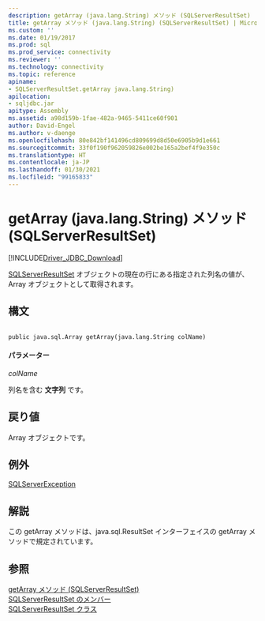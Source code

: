 ```yaml
---
description: getArray (java.lang.String) メソッド (SQLServerResultSet)
title: getArray メソッド (java.lang.String) (SQLServerResultSet) | Microsoft Docs
ms.custom: ''
ms.date: 01/19/2017
ms.prod: sql
ms.prod_service: connectivity
ms.reviewer: ''
ms.technology: connectivity
ms.topic: reference
apiname:
- SQLServerResultSet.getArray java.lang.String)
apilocation:
- sqljdbc.jar
apitype: Assembly
ms.assetid: a98d159b-1fae-482a-9465-5411ce60f901
author: David-Engel
ms.author: v-daenge
ms.openlocfilehash: 80e842bf141496cd809699d8d50e6905b9d1e661
ms.sourcegitcommit: 33f0f190f962059826e002be165a2bef4f9e350c
ms.translationtype: HT
ms.contentlocale: ja-JP
ms.lasthandoff: 01/30/2021
ms.locfileid: "99165833"
---
```

# <a name="getarray-method-javalangstring-sqlserverresultset"></a>getArray (java.lang.String) メソッド (SQLServerResultSet)
[!INCLUDE[Driver_JDBC_Download](../../../includes/driver_jdbc_download.md)]

  [SQLServerResultSet](../../../connect/jdbc/reference/sqlserverresultset-class.md) オブジェクトの現在の行にある指定された列名の値が、Array オブジェクトとして取得されます。  
  
## <a name="syntax"></a>構文  
  
```  
  
public java.sql.Array getArray(java.lang.String colName)  
```  
  
#### <a name="parameters"></a>パラメーター  
 *colName*  
  
 列名を含む **文字列** です。  
  
## <a name="return-value"></a>戻り値  
 Array オブジェクトです。  
  
## <a name="exceptions"></a>例外  
 [SQLServerException](../../../connect/jdbc/reference/sqlserverexception-class.md)  
  
## <a name="remarks"></a>解説  
 この getArray メソッドは、java.sql.ResultSet インターフェイスの getArray メソッドで規定されています。  
  
## <a name="see-also"></a>参照  
 [getArray メソッド &#40;SQLServerResultSet&#41;](../../../connect/jdbc/reference/getarray-method-sqlserverresultset.md)   
 [SQLServerResultSet のメンバー](../../../connect/jdbc/reference/sqlserverresultset-members.md)   
 [SQLServerResultSet クラス](../../../connect/jdbc/reference/sqlserverresultset-class.md)  
  
  
